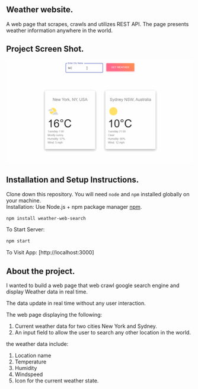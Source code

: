 ## Weather website.
A web page that scrapes, crawls and utilizes REST API. The page presents weather information anywhere in the world.

## Project Screen Shot.
![](img/weather_website_example.gif)

## Installation and Setup Instructions.
Clone down this repository. You will need `node` and `npm` installed globally on your machine.  
Installation:
Use Node.js + npm package manager [npm](https:https://nodejs.org/en/).

```bash
npm install weather-web-search
```
To Start Server:
```bash
npm start  
```
To Visit App:
[http://localhost:3000]

## About the project.
I wanted to build a web page that web crawl google search engine and display Weather data  in real time.

The data update in real time without any user interaction.

The web page displaying the following:
1. Current weather data for two cities New York and Sydney.
2. An input field to allow the user to search any other location in the world.

the weather data include:
1. Location name
2. Temperature
3. Humidity
4. Windspeed
5. Icon for the current weather state.




